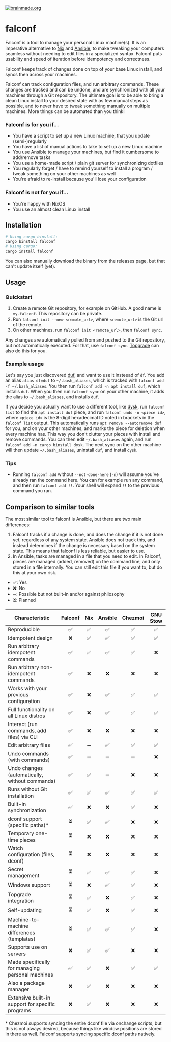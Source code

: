 [![brainmade.org](https://brainmade.org/white-logo.svg)](https://brainmade.org/)

# falconf

Falconf is a tool to manage your personal Linux machine(s). It is an imperative
alternative to [Nix](https://nixos.org/)
and [Ansible](https://www.ansible.com/), to make tweaking your computers
seamless without needing to edit files in a specialized syntax. Falconf puts
usability and speed of iteration before idempotency and correctness.

Falconf keeps track of changes done on top of your base Linux install, and syncs
then across your machines.

Falconf can track configuration files, and run arbitrary commands. These changes
are tracked and can be undone, and are synchronized with all your machines
through a Git repository. The ultimate goal is to be able to bring a clean Linux
install to your desired state with as few manual steps as possible, and to never
have to tweak something manually on multiple machines. More things can be automated than
you think!

### Falconf is for you if...
* You have a script to set up a new Linux machine, that you update (semi-)regularly
* You have a list of manual actions to take to set up a new Linux machine
* You use Ansible to manage your machines, but find it cumbersome to add/remove tasks
* You use a home-made script / plain git server for synchronizing dotfiles
* You regularly forget / have to remind yourself to install a program / tweak something on your other machines as well
* You're afraid to re-install because you'll lose your configuration

### Falconf is **not** for you if...
* You're happy with NixOS
* You use an almost clean Linux install

## Installation

```bash
# Using cargo-binstall:
cargo binstall falconf
# Using cargo:
cargo install falconf
```

You can also manually download the binary from the releases page, but that can't
update itself (yet).

## Usage

### Quickstart

1. Create a remote Git repository, for example on GitHub.
   A good name is `my-falconf`. This repository can be private.
2. Run `falconf init --new <remote_url>`, where `<remote_url>`
   is the Git url of the remote.
3. On other machines, run `falconf init <remote_url>`, then `falconf sync`.

Any changes are automatically pulled from and pushed to the Git repository,
but not automatically executed. For that, use `falconf sync`.
[Topgrade](https://github.com/topgrade-rs/topgrade) can also do this for you.

### Example usage

Let's say you just discovered [duf](https://github.com/muesli/duf), and want
to use it insteead of `df`. You add an alias `alias df=duf` to `~/.bash_aliases`,
which is tracked with `falconf add -f ~/.bash_aliases`. You then run
`falconf add -n apt install duf`, which installs `duf`. When you then
run `falconf sync` on your other machine, it adds the alias to `~/.bash_aliases`,
and installs `duf`.

If you decide you actually want to use a different tool, like
[dysk](https://github.com/canop/dysk), run `falconf list` to find the `apt install duf`
piece, and run `falconf undo -n <piece id>`, where `<piece id>` is the 8-digit hexadecimal
ID noted in brackets in the `falconf list` output. This automatically runs `apt remove --autoremove duf`
for you, and on your other machines, and marks the piece for deletion when every machine has.
This way you don't clutter your pieces with install and remove commands. You can then edit
`~/.bash_aliases` again, and run `falconf add -n cargo binstall dysk`. The next sync on the other
machine will then update `~/.bash_aliases`, uninstall `duf`, and install `dysk`.

### Tips

* Running `falconf add` without `--not-done-here` (`-n`) will assume you've already ran the command
  here. You can for example run any command, and then run `falconf add !!`. Your shell will expand `!!` to the
  previous command you ran.

## Comparison to similar tools

The most similar tool to falconf is Ansible, but there are two main differences:

1. Falconf tracks if a change is done, and does the change if it is not done yet,
   regardless of any system state. Ansible does not track this, and instead determines
   if the change is necessary based on the system state. This means that falconf is less
   reliable, but easier to use.
2. In Ansible, tasks are managed in a file that you need to edit. In Falconf, pieces
   are managed (added, removed) on the command line, and only stored in a file internally.
   You can still edit this file if you want to, but do this at your own risk.

- ✅: Yes
- ❌: No
- ➖: Possible but not built-in and/or against philosophy
- ⏳: Planned

[//]: # (- ❓: Unknown, contribution welcome)

[//]: # (TODO: Everything that's ⏳ needs to be implemented)

| Characteristic                                   | Falconf | Nix | Ansible | Chezmoi | GNU Stow |
|--------------------------------------------------|:-------:|:---:|:-------:|:-------:|:--------:|
| Reproducible                                     |    ✅    |  ✅  |    ✅    |    ✅    |    ✅     |
| Idempotent design                                |    ❌    |  ✅  |    ✅    |    ✅    |    ✅     |
| Run arbitrary idempotent commands                |    ✅    |  ✅  |    ✅    |    ✅    |    ❌     |
| Run arbitrary non-idempotent commands            |    ✅    |  ❌  |    ❌    |    ❌    |    ❌     |
| Works with your previous configuration           |    ✅    |  ❌  |    ✅    |    ✅    |    ✅     |
| Full functionality on all Linux distros          |    ✅    |  ❌  |    ✅    |    ✅    |    ✅     |
| Interact (run commands, add files) via CLI       |    ✅    |  ❌  |    ❌    |    ❌    |    ❌     |
| Edit arbitrary files                             |    ✅    |  ➖  |    ✅    |    ✅    |    ✅     |
| Undo commands (with commands)                    |    ✅    |  ➖  |    ➖    |    ➖    |    ❌     |
| Undo changes (automatically, without commands)   |    ✅    |  ✅  |    ➖    |    ❌    |    ❌     |
| Runs without Git installation                    |    ✅    |  ✅  |    ✅    |    ✅    |    ✅     |
| Built-in synchronization                         |    ✅    |  ❌  |    ❌    |    ✅    |    ❌     |
| dconf support (specific paths)*                  |    ⏳    |  ✅  |    ✅    |    ❌    |    ❌     |
| Temporary one-time pieces                        |    ⏳    |  ❌  |    ❌    |    ❌    |    ❌     |
| Watch configuration (files, dconf)               |    ⏳    |  ❌  |    ❌    |    ❌    |    ❌     |
| Secret management                                |    ⏳    |  ✅  |    ✅    |    ✅    |    ❌     |
| Windows support                                  |    ⏳    |  ❌  |    ✅    |    ✅    |    ❌     |
| Topgrade integration                             |    ⏳    |  ✅  |    ❌    |    ✅    |    ❌     |
| Self-updating                                    |    ⏳    |  ✅  |    ❌    |    ✅    |    ❌     |
| Machine-to-machine differences (templates)       |    ⏳    |  ✅  |    ✅    |    ✅    |    ❌     |
| Supports use on servers                          |    ❌    |  ✅  |    ✅    |    ❌    |    ❌     |
| Made specifically for managing personal machines |    ✅    |  ✅  |    ❌    |    ✅    |    ✅     |
| Also a package manager                           |    ❌    |  ✅  |    ❌    |    ❌    |    ❌     |
| Extensive built-in support for specific programs |    ❌    |  ✅  |    ❌    |    ❌    |    ❌     |

\* Chezmoi supports syncing the entire dconf file via onchange scripts, but this is not always desired, because
things like window positions are stored in there as well. Falconf supports syncing specific dconf paths natively.
